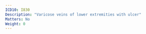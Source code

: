 ```yaml
---
ICD10: I830
Description: "Varicose veins of lower extremities with ulcer"
Matters: No
Weight: 0
---
```

